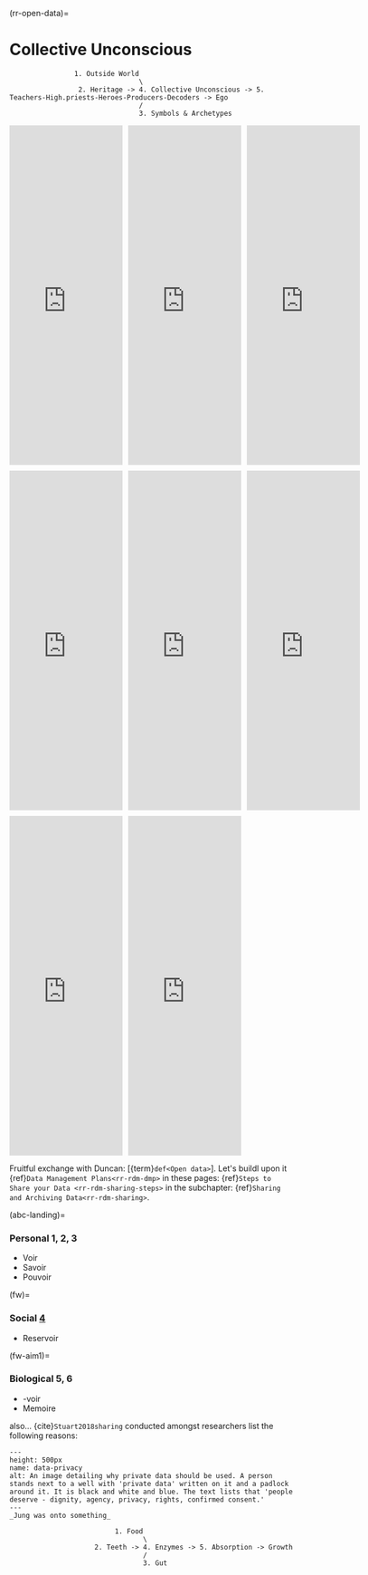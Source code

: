 (rr-open-data)=
# Collective Unconscious

               
                    1. Outside World
                                    \
                     2. Heritage -> 4. Collective Unconscious -> 5. Teachers-High.priests-Heroes-Producers-Decoders -> Ego
                                    /
                                    3. Symbols & Archetypes

<html lang="en">
<head>
    <meta charset="UTF-8">
    <meta name="viewport" content="width=device-width, initial-scale=1.0">
    <title>3x3 YouTube Video Matrix</title>
    <style>
        .video-grid {
            display: grid;
            grid-template-columns: repeat(3, 1fr);
            gap: 10px;
        }
        .video-grid iframe {
            width: 200;
            height: 600;
        }
    </style>
</head>
<body>
    <div class="video-grid">
        <iframe src="https://www.youtube.com/embed/C5cuKwNJiUs" frameborder="0" allow="accelerometer; autoplay; clipboard-write; encrypted-media; gyroscope; picture-in-picture" allowfullscreen></iframe>
        <iframe src="https://www.youtube.com/embed/qf69KlraCvU" frameborder="0" allow="accelerometer; autoplay; clipboard-write; encrypted-media; gyroscope; picture-in-picture" allowfullscreen></iframe>
        <iframe src="https://www.youtube.com/embed/D3rQLKlUBXU" frameborder="0" allow="accelerometer; autoplay; clipboard-write; encrypted-media; gyroscope; picture-in-picture" allowfullscreen></iframe>
        <iframe src="https://www.youtube.com/embed/V5O7dC9X5dA" frameborder="0" allow="accelerometer; autoplay; clipboard-write; encrypted-media; gyroscope; picture-in-picture" allowfullscreen></iframe>
        <iframe src="https://www.youtube.com/embed/ViwtNLUqkMY" frameborder="0" allow="accelerometer; autoplay; clipboard-write; encrypted-media; gyroscope; picture-in-picture" allowfullscreen></iframe>
        <iframe src="https://www.youtube.com/embed/bbqVg_23otg" frameborder="0" allow="accelerometer; autoplay; clipboard-write; encrypted-media; gyroscope; picture-in-picture" allowfullscreen></iframe>
        <iframe src="https://www.youtube.com/embed/pnLGmjcgLQw" frameborder="0" allow="accelerometer; autoplay; clipboard-write; encrypted-media; gyroscope; picture-in-picture" allowfullscreen></iframe>
        <iframe src="https://www.youtube.com/embed/SwwbP4kB-4Y" frameborder="0" allow="accelerometer; autoplay; clipboard-write; encrypted-media; gyroscope; picture-in-picture" allowfullscreen></iframe>
    </div>
</body>
</html>


Fruitful exchange with Duncan: [{term}`def<Open data>`]. Let's buildl upon it {ref}`Data Management Plans<rr-rdm-dmp>` in these pages: {ref}`Steps to Share your Data <rr-rdm-sharing-steps>` in the subchapter: {ref}`Sharing and Archiving Data<rr-rdm-sharing>`.

(abc-landing)=
### Personal 1, 2, 3
- Voir
- Savoir
- Pouvoir

(fw)=
### Social [4](http://webspace.ship.edu/cgboer/ptinstinct.html)
- Reservoir

(fw-aim1)=
### Biological 5, 6
- -voir
- Memoire

also... {cite}`Stuart2018sharing` conducted amongst researchers list the following reasons:


```{figure} http://webspace.ship.edu/cgboer/layersofunconscious.gif
---
height: 500px
name: data-privacy
alt: An image detailing why private data should be used. A person stands next to a well with 'private data' written on it and a padlock around it. It is black and white and blue. The text lists that 'people deserve - dignity, agency, privacy, rights, confirmed consent.'
---
_Jung was onto something_   

                          1. Food
                                 \
                     2. Teeth -> 4. Enzymes -> 5. Absorption -> Growth
                                 /
                                 3. Gut